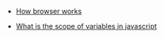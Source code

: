 * [How browser works](http://www.html5rocks.com/en/tutorials/internals/howbrowserswork) 

* [What is the scope of variables in javascript](http://stackoverflow.com/questions/500431/what-is-the-scope-of-variables-in-javascript)